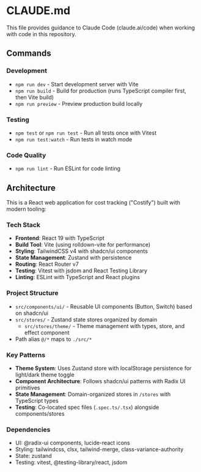 # CLAUDE.md

This file provides guidance to Claude Code (claude.ai/code) when working with code in this repository.

## Commands

### Development
- `npm run dev` - Start development server with Vite
- `npm run build` - Build for production (runs TypeScript compiler first, then Vite build)
- `npm run preview` - Preview production build locally

### Testing
- `npm test` or `npm run test` - Run all tests once with Vitest
- `npm run test:watch` - Run tests in watch mode

### Code Quality
- `npm run lint` - Run ESLint for code linting

## Architecture

This is a React web application for cost tracking ("Costify") built with modern tooling:

### Tech Stack
- **Frontend**: React 19 with TypeScript
- **Build Tool**: Vite (using rolldown-vite for performance)
- **Styling**: TailwindCSS v4 with shadcn/ui components
- **State Management**: Zustand with persistence
- **Routing**: React Router v7
- **Testing**: Vitest with jsdom and React Testing Library
- **Linting**: ESLint with TypeScript and React plugins

### Project Structure
- `src/components/ui/` - Reusable UI components (Button, Switch) based on shadcn/ui
- `src/stores/` - Zustand state stores organized by domain
  - `src/stores/theme/` - Theme management with types, store, and effect component
- Path alias `@/*` maps to `./src/*`

### Key Patterns
- **Theme System**: Uses Zustand store with localStorage persistence for light/dark theme toggle
- **Component Architecture**: Follows shadcn/ui patterns with Radix UI primitives
- **State Management**: Domain-organized stores in `/stores` with TypeScript types
- **Testing**: Co-located spec files (`.spec.ts/.tsx`) alongside components/stores

### Dependencies
- UI: @radix-ui components, lucide-react icons
- Styling: tailwindcss, clsx, tailwind-merge, class-variance-authority
- State: zustand
- Testing: vitest, @testing-library/react, jsdom